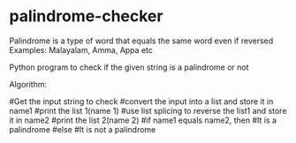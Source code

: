 # palindrome-checker

Palindrome is a type of word that equals the same word even if reversed
Examples: Malayalam, Amma, Appa etc

Python program to check if the given string is a palindrome or not

Algorithm:

#Get the input string to check
#convert the input into a list and store it in name1
#print the list 1(name 1)
#use list splicing to reverse the list1 and store it in name2
#print the list 2(name 2)
#if name1 equals name2, then
#It is a palindrome
#else
#It is not a palindrome
